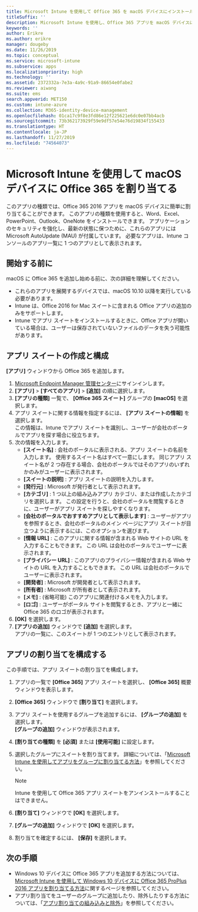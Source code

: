 ```yaml
---
title: Microsoft Intune を使用して Office 365 を macOS デバイスにインストールする
titleSuffix: ''
description: Microsoft Intune を使用し、Office 365 アプリを macOS デバイスにインストールする方法について説明します。
keywords: ''
author: Erikre
ms.author: erikre
manager: dougeby
ms.date: 11/26/2019
ms.topic: conceptual
ms.service: microsoft-intune
ms.subservice: apps
ms.localizationpriority: high
ms.technology: ''
ms.assetid: 2372332a-7e3a-4a9c-91a9-86654e0fabe2
ms.reviewer: aiwang
ms.suite: ems
search.appverid: MET150
ms.custom: intune-azure
ms.collection: M365-identity-device-management
ms.openlocfilehash: 01ca17c9f8e3fd86e12f225621e6dc0e07bb4acb
ms.sourcegitcommit: 73b362173929f59e9df57e54e76d19834f155433
ms.translationtype: HT
ms.contentlocale: ja-JP
ms.lasthandoff: 11/27/2019
ms.locfileid: "74564073"
---
```

# <a name="assign-office-365-to-macos-devices-with-microsoft-intune"></a>Microsoft Intune を使用して macOS デバイスに Office 365 を割り当てる

このアプリの種類では、Office 365 2016 アプリを macOS デバイスに簡単に割り当てることができます。 このアプリの種類を使用すると、Word、Excel、PowerPoint、Outlook、OneNote をインストールできます。 アプリケーションのセキュリティを強化し、最新の状態に保つために、これらのアプリには Microsoft AutoUpdate (MAU) が付属しています。 必要なアプリは、Intune コンソールのアプリ一覧に 1 つのアプリとして表示されます。


## <a name="before-you-start"></a>開始する前に

macOS に Office 365 を追加し始める前に、次の詳細を理解してください。

- これらのアプリを展開するデバイスでは、macOS 10.10 以降を実行している必要があります。
- Intune は、Office 2016 for Mac スイートに含まれる Office アプリの追加のみをサポートします。
- Intune でアプリ スイートをインストールするときに、Office アプリが開いている場合は、ユーザーは保存されていないファイルのデータを失う可能性があります。

## <a name="create-and-configure-the-app-suite"></a>アプリ スイートの作成と構成

**[アプリ]** ウィンドウから Office 365 を追加します。
1. [Microsoft Endpoint Manager 管理センター](https://go.microsoft.com/fwlink/?linkid=2109431)にサインインします。
2. **[アプリ]**  >  **[すべてのアプリ]**  >  **[追加]** の順に選択します。
3. **[アプリの種類]** 一覧で、 **[Office 365 スイート]** グループの **[macOS]** を選択します。
4. アプリ スイートに関する情報を指定するには、 **[アプリ スイートの情報]** を選択します。  
    この情報は、Intune でアプリ スイートを識別し、ユーザーが会社のポータルでアプリを探す場合に役立ちます。
5. 次の情報を入力します。
    - **[スイート名]** : 会社のポータルに表示される、アプリ スイートの名前を入力します。 使用するスイート名はすべて一意にします。 同じアプリ スイート名が 2 つ存在する場合、会社のポータルではそのアプリのいずれかのみがユーザーに表示されます。
    - **[スイートの説明]** : アプリ スイートの説明を入力します。
    - **[発行元]** : Microsoft が発行者として表示されます。
    - **[カテゴリ]** : 1 つ以上の組み込みアプリ カテゴリ、または作成したカテゴリを選択します。 この設定を行うと、会社のポータルを閲覧するときに、ユーザーがアプリ スイートを探しやすくなります。
    - **[会社のポータルでおすすめアプリとして表示します]** : ユーザーがアプリを参照するとき、会社のポータルのメイン ページにアプリ スイートが目立つように表示するには、このオプションを選びます。
    - **[情報 URL]** : このアプリに関する情報が含まれる Web サイトの URL を入力することもできます。 この URL は会社のポータルでユーザーに表示されます。
    - **[プライバシー URL]** : このアプリのプライバシー情報が含まれる Web サイトの URL を入力することもできます。 この URL は会社のポータルでユーザーに表示されます。
    - **[開発者]** : Microsoft が開発者として表示されます。
    - **[所有者]** : Microsoft が所有者として表示されます。
    - **[メモ]** : (省略可能) このアプリに関連付けるメモを入力します。
    - **[ロゴ]** : ユーザーがポータル サイトを閲覧するとき、アプリと一緒に Office 365 のロゴが表示されます。
6. **[OK]** を選択します。
7. **[アプリの追加]** ウィンドウで **[追加]** を選択します。  
    アプリの一覧に、このスイートが 1 つのエントリとして表示されます。

## <a name="configure-app-assignments"></a>アプリの割り当てを構成する

この手順では、アプリ スイートの割り当てを構成します。 

1. アプリの一覧で **[Office 365]** アプリ スイートを選択し、 **[Office 365]** 概要ウィンドウを表示します。
2. **[Office 365]** ウィンドウで **[割り当て]** を選択します。
3. アプリ スイートを使用するグループを追加するには、 **[グループの追加]** を選択します。  
    **[グループの追加]** ウィンドウが表示されます。
4. **[割り当ての種類]** を **[必須]** または **[使用可能]** に設定します。
5. 選択したグループにスイートを割り当てます。 詳細については、「[Microsoft Intune を使用してアプリをグループに割り当てる方法](apps-deploy.md)」を参照してください。

    >[!Note]
    > Intune を使用して Office 365 アプリ スイートをアンインストールすることはできません。

5. **[割り当て]** ウィンドウで **[OK]** を選択します。
6. **[グループの追加]** ウィンドウで **[OK]** を選択します。
7. 割り当てを確定するには、 **[保存]** を選択します。

## <a name="next-steps"></a>次の手順

- Windows 10 デバイスに Office 365 アプリを追加する方法については、[Microsoft Intune を使用して Windows 10 デバイスに Office 365 ProPlus 2016 アプリを割り当てる方法](apps-add-office365.md)に関するページを参照してください。
- アプリ割り当てをユーザーのグループに追加したり、除外したりする方法については、「[アプリ割り当ての組み込みと除外](apps-inc-exl-assignments.md)」を参照してください。
